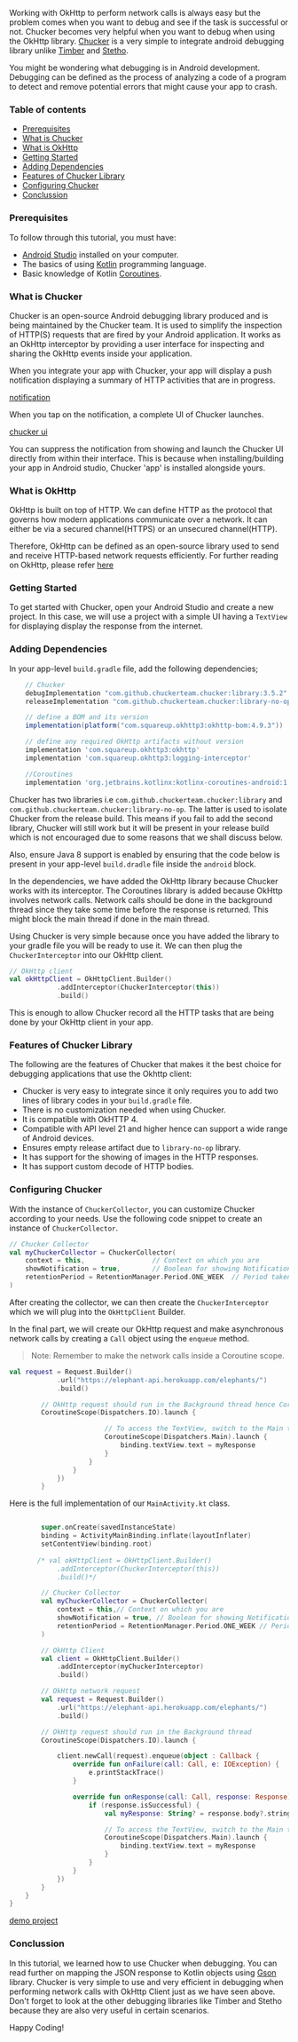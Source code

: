 Working with OkHttp to perform network calls is always easy but the problem comes when you want to debug and see if the task is successful or not. Chucker becomes very helpful when you want to debug when using the OkHttp library. [Chucker](https://github.com/ChuckerTeam/chucker) is a very simple to integrate android debugging library unlike [Timber](https://www.section.io/engineering-education/planting-timber-logs-the-right-way/) and [Stetho](http://facebook.github.io/stetho/).

You might be wondering what debugging is in Android development. Debugging can be defined as the process of analyzing a code of a program to detect and remove potential errors that might cause your app to crash. 

 ### Table of contents
 - [Prerequisites](#prerequisites)
 - [What is Chucker](#what-is-chucker)
 - [What is OkHttp](#what-is-okhttp)
 - [Getting Started](#getting-started)
 - [Adding Dependencies](#adding-dependencies)
 - [Features of Chucker Library](#features-of-chucker-library)
 - [Configuring Chucker](#configuring-chucker)
 - [Conclussion](#conclussion)

 ### Prerequisites
  To follow through this tutorial, you must have:
- [Android Studio](https://developer.android.com/studio/index.html) installed on your computer.
- The basics of using [Kotlin](https://kotlinlang.org/) programming language.
- Basic knowledge of Kotlin [Coroutines](https://developer.android.com/kotlin/coroutines).

### What is Chucker
Chucker is an open-source Android debugging library produced and is being maintained by the Chucker team. It is used to simplify the inspection of HTTP(S) requests that are fired by your Android application. It works as an OkHttp interceptor by providing a user interface for inspecting and sharing the OkHttp events inside your application.

When you integrate your app with Chucker, your app will display a push notification displaying a summary of HTTP activities that are in progress. 

[notification](/engineering-education/debugging-with-chucker/chucker-notification.jpg)

When you tap on the notification, a complete UI of Chucker launches.
 
[chucker ui](/engineering-education/debugging-with-chucker/chucker-ui.png)

You can suppress the notification from showing and launch the Chucker UI directly from within their interface. This is because when installing/building your app in Android studio, Chucker 'app' is installed alongside yours.

### What is OkHttp
OkHttp is built on top of HTTP. We can define HTTP as the protocol that governs how modern applications communicate over a network. It can either be via a secured channel(HTTPS) or an unsecured channel(HTTP).

Therefore, OkHttp can be defined as an open-source library used to send and receive HTTP-based network requests efficiently. For further reading on OkHttp, please refer [here](https://square.github.io/okhttp/)

### Getting Started

To get started with Chucker, open your Android Studio and create a new project. In this case, we will use a project with a simple UI having a `TextView` for displaying display the response from the internet.

### Adding Dependencies
In your app-level `build.gradle` file, add the following dependencies;

```gradle
    // Chucker
    debugImplementation "com.github.chuckerteam.chucker:library:3.5.2"
    releaseImplementation "com.github.chuckerteam.chucker:library-no-op:3.5.2"

    // define a BOM and its version
    implementation(platform("com.squareup.okhttp3:okhttp-bom:4.9.3"))

    // define any required OkHttp artifacts without version
    implementation 'com.squareup.okhttp3:okhttp'
    implementation 'com.squareup.okhttp3:logging-interceptor'

    //Coroutines
    implementation 'org.jetbrains.kotlinx:kotlinx-coroutines-android:1.5.2'
```
Chucker has two libraries i.e `com.github.chuckerteam.chucker:library` and `com.github.chuckerteam.chucker:library-no-op`. The latter is used to isolate Chucker from the release build. This means if you fail to add the second library, Chucker will still work but it will be present in your release build which is not encouraged due to some reasons that we shall discuss below.

Also, ensure Java 8 support is enabled by ensuring that the code below is present in your app-level `build.dradle` file inside the `android` block.

In the dependencies, we have added the OkHttp library because Chucker works with its interceptor. The Coroutines library is added because OkHttp involves network calls. Network calls should be done in the background thread since they take some time before the response is returned. This might block the main thread if done in the main thread.

Using Chucker is very simple because once you have added the library to your gradle file you will be ready to use it. We can then plug the `ChuckerInterceptor` into our OkHttp client.

```kotlin
// OkHttp client
val okHttpClient = OkHttpClient.Builder()
            .addInterceptor(ChuckerInterceptor(this))
            .build()
```

This is enough to allow Chucker record all the HTTP tasks that are being done by your OkHttp client in your app.

### Features of Chucker Library
The following are the features of Chucker that makes it the best choice for debugging applications that use the Okhttp client:

- Chucker is very easy to integrate since it only requires you to add two lines of library codes in your `build.gradle` file.
- There is no customization needed when using Chucker.
- It is compatible with OkHTTP 4.
- Compatible with API level 21 and higher hence can support a wide range of Android devices.
- Ensures empty release artifact due to `library-no-op` library.
- It has support for the showing of images in the HTTP responses. 
- It has support custom decode of HTTP bodies. 

### Configuring Chucker 
With the instance of `ChuckerCollector`, you can customize Chucker according to your needs.
Use the following code snippet to create an instance of `ChuckerCollector`.

```kotlin
// Chucker Collector
val myChuckerCollector = ChuckerCollector(
    context = this,                 // Context on which you are
    showNotification = true,        // Boolean for showing Notification, set to true to show and false otherwise
    retentionPeriod = RetentionManager.Period.ONE_WEEK  // Period taken to retain the collected data, can be an hour, day or week
)
```
After creating the collector, we can then create the `ChuckerInterceptor` which we will plug into the `OkHttpClient` Builder.

In the final part, we will create our OkHttp request and make asynchronous network calls by creating a `Call` object using the `enqueue` method.

> Note: Remember to make the network calls inside a Coroutine scope.

```kotlin
val request = Request.Builder()
            .url("https://elephant-api.herokuapp.com/elephants/")
            .build()

        // OkHttp request should run in the Background thread hence Coroutines
        CoroutineScope(Dispatchers.IO).launch {

                        // To access the TextView, switch to the Main thread
                        CoroutineScope(Dispatchers.Main).launch {
                            binding.textView.text = myResponse
                        }
                    }
                }
            })
        }
```

Here is the full implementation of our `MainActivity.kt` class.

```kotlin

        super.onCreate(savedInstanceState)
        binding = ActivityMainBinding.inflate(layoutInflater)
        setContentView(binding.root)
        
       /* val okHttpClient = OkHttpClient.Builder()
            .addInterceptor(ChuckerInterceptor(this))
            .build()*/

        // Chucker Collector
        val myChuckerCollector = ChuckerCollector(
            context = this,// Context on which you are
            showNotification = true, // Boolean for showing Notification
            retentionPeriod = RetentionManager.Period.ONE_WEEK // Period taken to retain the collected data
        )

        // OkHttp Client
        val client = OkHttpClient.Builder()
            .addInterceptor(myChuckerInterceptor)
            .build()

        // OkHttp network request
        val request = Request.Builder()
            .url("https://elephant-api.herokuapp.com/elephants/")
            .build()

        // OkHttp request should run in the Background thread
        CoroutineScope(Dispatchers.IO).launch {

            client.newCall(request).enqueue(object : Callback {
                override fun onFailure(call: Call, e: IOException) {
                    e.printStackTrace()
                }

                override fun onResponse(call: Call, response: Response) {
                    if (response.isSuccessful) {
                        val myResponse: String? = response.body?.string()

                        // To access the TextView, switch to the Main thread
                        CoroutineScope(Dispatchers.Main).launch {
                            binding.textView.text = myResponse
                        }
                    }
                }
            })
        }
    }
}
```
[demo project](/engineering-education/debugging-with-chucker/chucker-demo.gif)

### Conclussion
In this tutorial, we learned how to use Chucker when debugging. You can read further on mapping the JSON response to Kotlin objects using [Gson](https://github.com/google/gson) library. Chucker is very simple to use and very efficient in debugging when performing network calls with OkHttp Client just as we have seen above. Don't forget to look at the other debugging libraries like Timber and Stetho because they are also very useful in certain scenarios.

Happy Coding!
